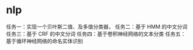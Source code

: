# nlp

任务一：实现一个贝叶斯二值、及多值分类器，
任务二：基于 HMM 的中文分词
任务三：基于 CRF 的中文分词
任务四：基于卷积神经网络的文本分类
任务五：基于循环神经网络的命名实体识别
